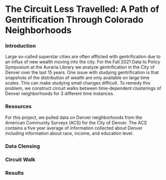 # The Circuit Less Travelled: A Path of Gentrification Through Colorado Neighborhoods

### Introduction
Large so-called superstar cities are often afflicted with gentrification due to an influx of new wealth moving into the city. For the Fall 2021 Data to Policy Symposium at the Auraria Library we analyze gentrification in the City of Denver over the last 15 years. One issue with studying gentrification is that snapshots of the distribution of wealth are only available on large time scales. This can make studying small changes difficult. To remedy this problem, we construct circuit walks between time-dependent clusterings of Denver neighborhoods for 3 different time instances.

### Resources
For this project, we pulled data on Denver neighborhoods from the American Community Surveys (ACS) for the City of Denver. The ACS contains a five year average of information collected about Denver including information about race, income, and education level. 

### Data Clensing

### Circuit Walk

### Results
